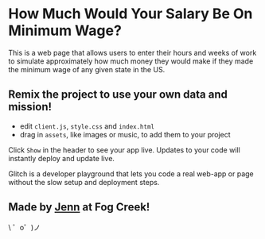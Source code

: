 How Much Would Your Salary Be On Minimum Wage?
=========================

This is a web page that allows users to enter their hours and weeks of work to simulate approximately how much money they would make if they made the minimum wage of any given state in the US.


Remix the project to use your own data and mission!
------------

- edit `client.js`, `style.css` and `index.html`
- drag in `assets`, like images or music, to add them to your project

Click `Show` in the header to see your app live. Updates to your code will instantly deploy and update live.

Glitch is a developer playground that lets you code a real web-app or page without the slow setup and deployment steps.


Made by [Jenn](https://glitch.com/@jennschiffer) at Fog Creek!
-----------------

\ ゜o゜)ノ
